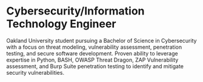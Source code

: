 # Cybersecurity/Information Technology Engineer
Oakland University student pursuing a Bachelor of Science in Cybersecurity with a focus on threat modeling, vulnerability assessment, penetration testing, and secure software development. Proven ability to leverage expertise in Python, BASH, OWASP Threat Dragon, ZAP Vulnerability assessment, and Burp Suite penetration testing to identify and mitigate security vulnerabilities.
